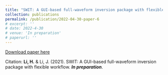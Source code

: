 ```yaml
---
title: "SWIT: A GUI-based full-waveform inversion package with flexible workflow"
collection: publications
permalink: /publication/2022-04-30-paper-6
# excerpt: ''
# date: 2022-4-30
# venue: 'In preparation'
# paperurl: ''
---
```

[Download paper here]()

Citation: **Li, H.** & Li, J. (2021). SWIT: A GUI-based full-waveform inversion package with flexible workflow. ***In preparation***.

